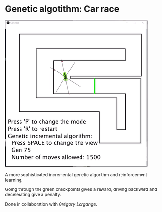 # Genetic algotithm: Car race

![gif](data/gif/Car_Race.gif)

A more sophisticated incremental genetic algorithm and reinforcement learning.

Going through the green checkpoints gives a reward, driving backward and decelerating give a penalty.

Done in collaboration with *Grégory Largange*.
